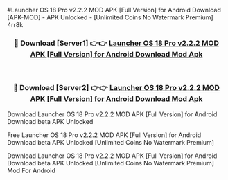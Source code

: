 #Launcher OS 18 Pro v2.2.2 MOD APK [Full Version] for Android Download [APK-MOD] - APK Unlocked - [Unlimited Coins No Watermark Premium] 4rr8k



<div align="center">

<h3>🔴 Download [Server1] 👉👉 <a href="https://momento.my/?title=Launcher_OS_18_Pro_v2.2.2_MOD_APK_[Full_Version]_for_Android_Download">Launcher OS 18 Pro v2.2.2 MOD APK [Full Version] for Android Download Mod Apk</a></h3><br>

<h3>🔴 Download [Server2] 👉👉 <a href="https://momento.my/?title=Launcher_OS_18_Pro_v2.2.2_MOD_APK_[Full_Version]_for_Android_Download">Launcher OS 18 Pro v2.2.2 MOD APK [Full Version] for Android Download Mod Apk</a></h3>
</div>



Download Launcher OS 18 Pro v2.2.2 MOD APK [Full Version] for Android Download beta APK Unlocked

Free Launcher OS 18 Pro v2.2.2 MOD APK [Full Version] for Android Download beta APK Unlocked [Unlimited Coins No Watermark Premium]

Download Launcher OS 18 Pro v2.2.2 MOD APK [Full Version] for Android Download beta APK Unlocked [Unlimited Coins No Watermark Premium] Mod For Android
